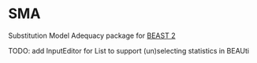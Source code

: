 # SMA
Substitution Model Adequacy package for [BEAST 2](http://beast2.org)


TODO: add InputEditor for List<SMAStatistic> to support (un)selecting statistics in BEAUti

